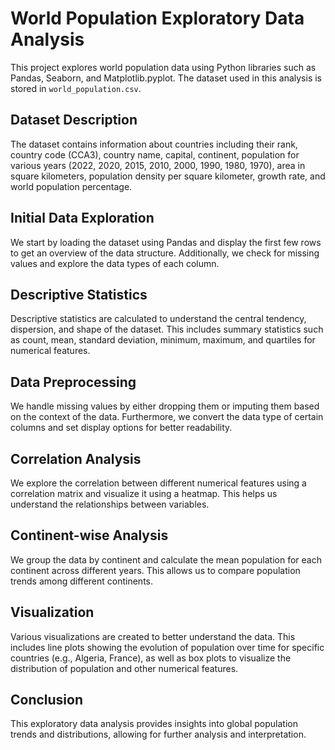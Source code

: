 # World Population Exploratory Data Analysis

This project explores world population data using Python libraries such as Pandas, Seaborn, and Matplotlib.pyplot. The dataset used in this analysis is stored in `world_population.csv`.

## Dataset Description

The dataset contains information about countries including their rank, country code (CCA3), country name, capital, continent, population for various years (2022, 2020, 2015, 2010, 2000, 1990, 1980, 1970), area in square kilometers, population density per square kilometer, growth rate, and world population percentage.

## Initial Data Exploration

We start by loading the dataset using Pandas and display the first few rows to get an overview of the data structure. Additionally, we check for missing values and explore the data types of each column.

## Descriptive Statistics

Descriptive statistics are calculated to understand the central tendency, dispersion, and shape of the dataset. This includes summary statistics such as count, mean, standard deviation, minimum, maximum, and quartiles for numerical features.

## Data Preprocessing

We handle missing values by either dropping them or imputing them based on the context of the data. Furthermore, we convert the data type of certain columns and set display options for better readability.

## Correlation Analysis

We explore the correlation between different numerical features using a correlation matrix and visualize it using a heatmap. This helps us understand the relationships between variables.

## Continent-wise Analysis

We group the data by continent and calculate the mean population for each continent across different years. This allows us to compare population trends among different continents.

## Visualization

Various visualizations are created to better understand the data. This includes line plots showing the evolution of population over time for specific countries (e.g., Algeria, France), as well as box plots to visualize the distribution of population and other numerical features.

## Conclusion

This exploratory data analysis provides insights into global population trends and distributions, allowing for further analysis and interpretation.

